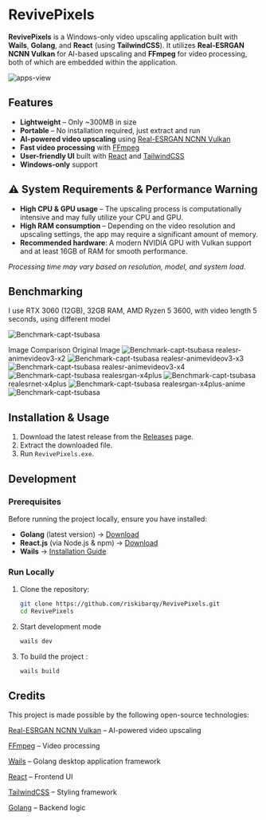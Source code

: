 
# RevivePixels

**RevivePixels** is a Windows-only video upscaling application built with **Wails**, **Golang**, and **React** (using **TailwindCSS**). It utilizes **Real-ESRGAN NCNN Vulkan** for AI-based upscaling and **FFmpeg** for video processing, both of which are embedded within the application.

![apps-view](https://github.com/riskibarqy/RevivePixels/blob/main/assets/apps-view.png)

## Features

- **Lightweight** – Only ~300MB in size
- **Portable** – No installation required, just extract and run
- **AI-powered video upscaling** using [Real-ESRGAN NCNN Vulkan](https://github.com/xinntao/Real-ESRGAN-ncnn-vulkan)
- **Fast video processing** with [FFmpeg](https://ffmpeg.org/)
- **User-friendly UI** built with [React](https://react.dev/) and [TailwindCSS](https://tailwindcss.com/)
- **Windows-only** support

## ⚠️ System Requirements & Performance Warning  

- **High CPU & GPU usage** – The upscaling process is computationally intensive and may fully utilize your CPU and GPU.  
- **High RAM consumption** – Depending on the video resolution and upscaling settings, the app may require a significant amount of memory.  
- **Recommended hardware**: A modern NVIDIA GPU with Vulkan support and at least 16GB of RAM for smooth performance.  

*Processing time may vary based on resolution, model, and system load.*

## Benchmarking
I use RTX 3060 (12GB), 32GB RAM, AMD Ryzen 5 3600, with video length 5 seconds, using different model 

![Benchmark-capt-tsubasa](https://github.com/riskibarqy/RevivePixels/blob/main/assets/benchmark-image-capt-tsubasa.png)

Image Comparison
Original Image
![Benchmark-capt-tsubasa](https://github.com/riskibarqy/RevivePixels/blob/main/assets/original-image.png)
realesr-animevideov3-x2
![Benchmark-capt-tsubasa](https://github.com/riskibarqy/RevivePixels/blob/main/assets/realesr-animevideov3-x2.png)
realesr-animevideov3-x3
![Benchmark-capt-tsubasa](https://github.com/riskibarqy/RevivePixels/blob/main/assets/realesr-animevideov3-x3.png)
realesr-animevideov3-x4
![Benchmark-capt-tsubasa](https://github.com/riskibarqy/RevivePixels/blob/main/assets/realesr-animevideov3-x4.png)
realesrgan-x4plus
![Benchmark-capt-tsubasa](https://github.com/riskibarqy/RevivePixels/blob/main/assets/realesrgan-x4plus.png)
realesrnet-x4plus
![Benchmark-capt-tsubasa](https://github.com/riskibarqy/RevivePixels/blob/main/assets/realesrnet-x4plus.png)
realesrgan-x4plus-anime
![Benchmark-capt-tsubasa](https://github.com/riskibarqy/RevivePixels/blob/main/assets/realesrgan-x4plus-anime.png)

## Installation & Usage

1. Download the latest release from the [Releases](https://github.com/riskibarqy/RevivePixels/releases) page.
2. Extract the downloaded file.
3. Run `RevivePixels.exe`.

## Development

### Prerequisites

Before running the project locally, ensure you have installed:  

- **Golang** (latest version) → [Download](https://go.dev/dl/)  
- **React.js** (via Node.js & npm) → [Download](https://nodejs.org/)  
- **Wails** → [Installation Guide](https://wails.io/docs/gettingstarted/installation)  

### Run Locally

1. Clone the repository:

   ```sh
   git clone https://github.com/riskibarqy/RevivePixels.git
   cd RevivePixels
   ```

2. Start development mode
   ```sh 
   wails dev
   ```
3. To build the project :
   ```sh
   wails build
   ```

## Credits
This project is made possible by the following open-source technologies:

[Real-ESRGAN NCNN Vulkan](https://github.com/xinntao/Real-ESRGAN-ncnn-vulkan) – AI-powered video upscaling

[FFmpeg](https://www.ffmpeg.org/) – Video processing

[Wails](https://wails.io/) – Golang desktop application framework

[React](https://react.dev/) – Frontend UI

[TailwindCSS](https://tailwindcss.com/) – Styling framework

[Golang](https://go.dev/) – Backend logic
